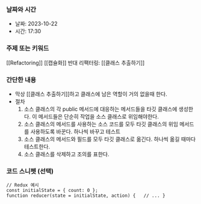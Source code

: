 ### 날짜와 시간

- 날짜: 2023-10-22
- 시간: 17:30

### 주제 또는 키워드

[[Refactoring]]
[[캡슐화]]
반대 리팩터링: [[클래스 추출하기]]
### 간단한 내용
- 막상 [[클래스 추출하기]]하고 클래스에 남은 역할이 거의 없을때 한다.
- 절차
	1. 소스 클래스의 각 public 메서드에 대응하는 메서드들을 타깃 클래스에 생성한다. 이 메서드들은 단순히 작업을 소스 클래스로 위임해야한다.
	2. 소스 클래스의 메서드를 사용하는 소스 코드를 모두 타깃 클래스의 위임 메서드를 사용하도록 바꾼다. 하나씩 바꾸고 테스트
	3. 소스 클래스의 메서드와 필드를 모두 타깃 클래스로 옮긴다. 하나씩 옮길 때마다 테스트한다.
	4. 소스 클래스를 삭제하고 조의를 표한다.

### 코드 스니펫 (선택)

```
// Redux 예시 
const initialState = { count: 0 };
function reducer(state = initialState, action) {   // ... }
```
